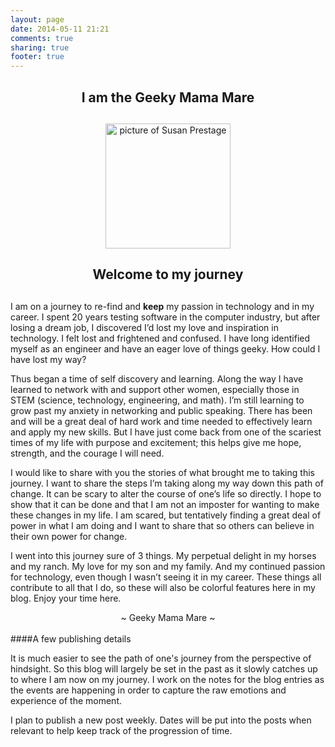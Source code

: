 ```yaml
---
layout: page
date: 2014-05-11 21:21
comments: true
sharing: true
footer: true
---
```

<CENTER><h2>I am the Geeky Mama Mare<h2></CENTER>

<CENTER><IMG src="https://s3-us-west-2.amazonaws.com/technicalblog/SusanProfilePhoto2.jpg" alt="picture of Susan Prestage" width="200" height="200"></CENTER>

<CENTER><h2>Welcome to my journey<h2></CENTER>

I am on a journey to re-find and <b>keep</b> my passion in technology and in my career. I spent 20 years testing software in the computer industry, but after losing a dream job, I discovered I’d lost my love and inspiration in technology. I felt lost and frightened and confused. I have long identified myself as an engineer and have an eager love of things geeky. How could I have lost my way?

Thus began a time of self discovery and learning. Along the way I have learned to network with and support other women, especially those in STEM (science, technology, engineering, and math). I’m still learning to grow past my anxiety in networking and public speaking. There has been and will be a great deal of hard work and time needed to effectively learn and apply my new skills. But I have just come back from one of the scariest times of my life with purpose and excitement; this helps give me hope, strength, and the courage I will need.

I would like to share with you the stories of what brought me to taking this journey. I want to share the steps I’m taking along my way down this path of change. It can be scary to alter the course of one’s life so directly. I hope to show that it can be done and that I am not an imposter for wanting to make these changes in my life. I am scared, but tentatively finding a great deal of power in what I am doing and I want to share that so others can believe in their own power for change.

I went into this journey sure of 3 things. My perpetual delight in my horses and my ranch. My love for my son and my family. And my continued passion for technology, even though I wasn’t seeing it in my career. These things all contribute to all that I do, so these will also be colorful features here in my blog. Enjoy your time here.
<br>
<center>~ Geeky Mama Mare ~</center>

<br>
####A few publishing details

It is much easier to see the path of one's journey from the perspective of hindsight.  So this blog will largely be set in the past as it slowly catches up to where I am now on my journey.  I work on the notes for the blog entries as the events are happening in order to capture the raw emotions and experience of the moment.

I plan to publish a new post weekly.  Dates will be put into the posts when relevant to help keep track of the progression of time.
